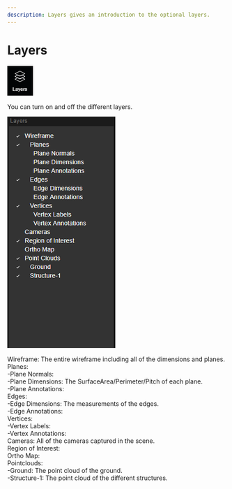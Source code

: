 ```yaml
---
description: Layers gives an introduction to the optional layers.
---
```


# Layers

![](../.gitbook/assets/layers-button.png)

You can turn on and off the different layers.

![](../.gitbook/assets/layers%20%281%29.png)

Wireframe: The entire wireframe including all of the dimensions and planes.   
Planes:  
  -Plane Normals:   
  -Plane Dimensions: The SurfaceArea/Perimeter/Pitch of each plane.  
  -Plane Annotations:  
Edges:  
  -Edge Dimensions: The measurements of the edges.   
  -Edge Annotations:  
Vertices:  
  -Vertex Labels:  
  -Vertex Annotations:  
Cameras: All of the cameras captured in the scene.  
Region of Interest:  
Ortho Map:  
Pointclouds:  
  -Ground: The point cloud of the ground.  
  -Structure-1: The point cloud of the different structures. 

